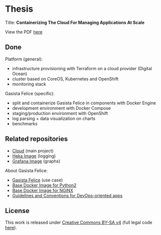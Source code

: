 # Thesis

Title: **Containerizing The Cloud For Managing Applications At Scale**

View the PDF [here](https://www.overleaf.com/read/jkmzpbfrkyds)

## Done

Platform (general):

* infrastructure provisioning with Terraform on a cloud provider (Digital Ocean)
* cluster based on CoreOS, Kubernetes and OpenShift
* monitoring stack

Gasista Felice (specific):

* split and containerize Gasista Felice in components with Docker Engine
* development environment with Docker Compose
* staging/production environment with OpenShift
* log parsing + data visualization on charts
* benchmarks

## Related repositories

* [Cloud](https://github.com/kobe25/cloud) (main project)
* [Heka Image](https://github.com/kobe25/heka) (logging)
* [Grafana Image](https://github.com/kobe25/grafana) (graphs)

About Gasista Felice:

* [Gasista Felice](https://github.com/befair/gasistafelice) (use case)
* [Base Docker Image for Python2](https://github.com/kobe25/uwsgi-python2)
* [Base Docker Image for NGiNX](https://github.com/kobe25/nginx)
* [Guidelines and Conventions for DevOps-oriented apps](https://github.com/kobe25/devops)

## License

This work is released under [Creative Commons BY-SA v4](https://creativecommons.org/licenses/by-sa/4.0/) (full legal code [here](https://creativecommons.org/licenses/by-sa/4.0/legalcode)).
